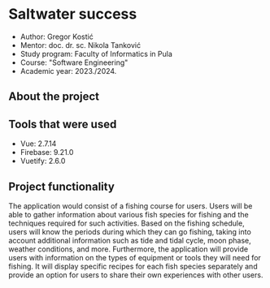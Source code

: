 
# Saltwater success
- Author: Gregor Kostić
- Mentor: doc. dr. sc. Nikola Tanković
- Study program: Faculty of Informatics in Pula
- Course: "Software Engineering"
- Academic year: 2023./2024.
    
## About the project
## Tools that were used

- Vue: 2.7.14
- Firebase: 9.21.0
- Vuetify: 2.6.0

## Project functionality

The application would consist of a fishing course for users. Users will be able to gather information about various fish species for fishing and the techniques required for such activities. Based on the fishing schedule, users will know the periods during which they can go fishing, taking into account additional information such as tide and tidal cycle, moon phase, weather conditions, and more. Furthermore, the application will provide users with information on the types of equipment or tools they will need for fishing. It will display specific recipes for each fish species separately and provide an option for users to share their own experiences with other users.
